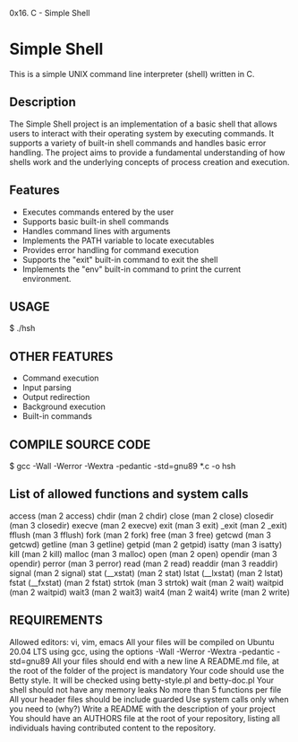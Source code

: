 0x16. C - Simple Shell

# Simple Shell

This is a simple UNIX command line interpreter (shell) written in C.

## Description

The Simple Shell project is an implementation of a basic shell that allows users to
interact with their operating system by executing commands.
It supports a variety of built-in shell commands and handles basic error handling.
The project aims to provide a fundamental understanding of how shells
work and the underlying concepts of process creation and execution.

## Features

- Executes commands entered by the user
- Supports basic built-in shell commands
- Handles command lines with arguments
- Implements the PATH variable to locate executables
- Provides error handling for command execution
- Supports the "exit" built-in command to exit the shell
- Implements the "env" built-in command to print the current environment.


## USAGE

$ ./hsh


## OTHER FEATURES


- Command execution
- Input parsing
- Output redirection
- Background execution
- Built-in commands


## COMPILE SOURCE CODE

$ gcc -Wall -Werror -Wextra -pedantic -std=gnu89 *.c -o hsh


## List of allowed functions and system calls

access (man 2 access)
chdir (man 2 chdir)
close (man 2 close)
closedir (man 3 closedir)
execve (man 2 execve)
exit (man 3 exit)
_exit (man 2 _exit)
fflush (man 3 fflush)
fork (man 2 fork)
free (man 3 free)
getcwd (man 3 getcwd)
getline (man 3 getline)
getpid (man 2 getpid)
isatty (man 3 isatty)
kill (man 2 kill)
malloc (man 3 malloc)
open (man 2 open)
opendir (man 3 opendir)
perror (man 3 perror)
read (man 2 read)
readdir (man 3 readdir)
signal (man 2 signal)
stat (__xstat) (man 2 stat)
lstat (__lxstat) (man 2 lstat)
fstat (__fxstat) (man 2 fstat)
strtok (man 3 strtok)
wait (man 2 wait)
waitpid (man 2 waitpid)
wait3 (man 2 wait3)
wait4 (man 2 wait4)
write (man 2 write)

## REQUIREMENTS


Allowed editors: vi, vim, emacs
All your files will be compiled on Ubuntu 20.04 LTS using gcc, using the options -Wall -Werror -Wextra -pedantic -std=gnu89
All your files should end with a new line
A README.md file, at the root of the folder of the project is mandatory
Your code should use the Betty style. It will be checked using betty-style.pl and betty-doc.pl
Your shell should not have any memory leaks
No more than 5 functions per file
All your header files should be include guarded
Use system calls only when you need to (why?)
Write a README with the description of your project
You should have an AUTHORS file at the root of your repository, listing all individuals having contributed content to the repository.
